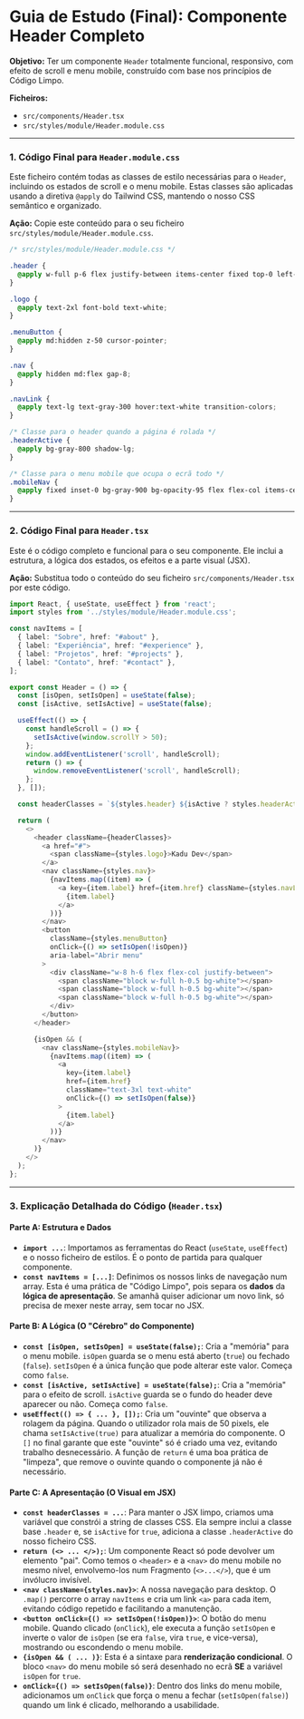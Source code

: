 # Guia de Estudo (Final): Componente Header Completo

**Objetivo:** Ter um componente `Header` totalmente funcional, responsivo, com efeito de scroll e menu mobile, construído com base nos princípios de Código Limpo.

**Ficheiros:**
* `src/components/Header.tsx`
* `src/styles/module/Header.module.css`

---

### **1. Código Final para `Header.module.css`**

Este ficheiro contém todas as classes de estilo necessárias para o `Header`, incluindo os estados de scroll e o menu mobile. Estas classes são aplicadas usando a diretiva `@apply` do Tailwind CSS, mantendo o nosso CSS semântico e organizado.

**Ação:** Copie este conteúdo para o seu ficheiro `src/styles/module/Header.module.css`.

```css
/* src/styles/module/Header.module.css */

.header {
  @apply w-full p-6 flex justify-between items-center fixed top-0 left-0 z-50 transition-colors duration-300;
}

.logo {
  @apply text-2xl font-bold text-white;
}

.menuButton {
  @apply md:hidden z-50 cursor-pointer;
}

.nav {
  @apply hidden md:flex gap-8;
}

.navLink {
  @apply text-lg text-gray-300 hover:text-white transition-colors;
}

/* Classe para o header quando a página é rolada */
.headerActive {
  @apply bg-gray-800 shadow-lg;
}

/* Classe para o menu mobile que ocupa o ecrã todo */
.mobileNav {
  @apply fixed inset-0 bg-gray-900 bg-opacity-95 flex flex-col items-center justify-center gap-8 md:hidden;
}
```

---

### **2. Código Final para `Header.tsx`**

Este é o código completo e funcional para o seu componente. Ele inclui a estrutura, a lógica dos estados, os efeitos e a parte visual (JSX).

**Ação:** Substitua todo o conteúdo do seu ficheiro `src/components/Header.tsx` por este código.

```typescript
import React, { useState, useEffect } from 'react';
import styles from '../styles/module/Header.module.css';

const navItems = [
  { label: "Sobre", href: "#about" },
  { label: "Experiência", href: "#experience" },
  { label: "Projetos", href: "#projects" },
  { label: "Contato", href: "#contact" },
];

export const Header = () => {
  const [isOpen, setIsOpen] = useState(false);
  const [isActive, setIsActive] = useState(false);

  useEffect(() => {
    const handleScroll = () => {
      setIsActive(window.scrollY > 50);
    };
    window.addEventListener('scroll', handleScroll);
    return () => {
      window.removeEventListener('scroll', handleScroll);
    };
  }, []);

  const headerClasses = `${styles.header} ${isActive ? styles.headerActive : ''}`;

  return (
    <>
      <header className={headerClasses}>
        <a href="#">
          <span className={styles.logo}>Kadu Dev</span>
        </a>
        <nav className={styles.nav}>
          {navItems.map((item) => (
            <a key={item.label} href={item.href} className={styles.navLink}>
              {item.label}
            </a>
          ))}
        </nav>
        <button
          className={styles.menuButton}
          onClick={() => setIsOpen(!isOpen)}
          aria-label="Abrir menu"
        >
          <div className="w-8 h-6 flex flex-col justify-between">
            <span className="block w-full h-0.5 bg-white"></span>
            <span className="block w-full h-0.5 bg-white"></span>
            <span className="block w-full h-0.5 bg-white"></span>
          </div>
        </button>
      </header>

      {isOpen && (
        <nav className={styles.mobileNav}>
          {navItems.map((item) => (
            <a
              key={item.label}
              href={item.href}
              className="text-3xl text-white"
              onClick={() => setIsOpen(false)}
            >
              {item.label}
            </a>
          ))}
        </nav>
      )}
    </>
  );
};
```

---

### **3. Explicação Detalhada do Código (`Header.tsx`)**

#### **Parte A: Estrutura e Dados**

* **`import ...`**: Importamos as ferramentas do React (`useState`, `useEffect`) e o nosso ficheiro de estilos. É o ponto de partida para qualquer componente.
* **`const navItems = [...]`**: Definimos os nossos links de navegação num array. Esta é uma prática de "Código Limpo", pois separa os **dados** da **lógica de apresentação**. Se amanhã quiser adicionar um novo link, só precisa de mexer neste array, sem tocar no JSX.

#### **Parte B: A Lógica (O "Cérebro" do Componente)**

* **`const [isOpen, setIsOpen] = useState(false);`**: Cria a "memória" para o menu mobile. `isOpen` guarda se o menu está aberto (`true`) ou fechado (`false`). `setIsOpen` é a única função que pode alterar este valor. Começa como `false`.
* **`const [isActive, setIsActive] = useState(false);`**: Cria a "memória" para o efeito de scroll. `isActive` guarda se o fundo do header deve aparecer ou não. Começa como `false`.
* **`useEffect(() => { ... }, []);`**: Cria um "ouvinte" que observa a rolagem da página. Quando o utilizador rola mais de 50 pixels, ele chama `setIsActive(true)` para atualizar a memória do componente. O `[]` no final garante que este "ouvinte" só é criado uma vez, evitando trabalho desnecessário. A função de `return` é uma boa prática de "limpeza", que remove o ouvinte quando o componente já não é necessário.

#### **Parte C: A Apresentação (O Visual em JSX)**

* **`const headerClasses = ...`**: Para manter o JSX limpo, criamos uma variável que constrói a string de classes CSS. Ela sempre inclui a classe base `.header` e, se `isActive` for `true`, adiciona a classe `.headerActive` do nosso ficheiro CSS.
* **`return (<> ... </>);`**: Um componente React só pode devolver um elemento "pai". Como temos o `<header>` e a `<nav>` do menu mobile no mesmo nível, envolvemo-los num Fragmento (`<>...</>`), que é um invólucro invisível.
* **`<nav className={styles.nav}>`**: A nossa navegação para desktop. O `.map()` percorre o array `navItems` e cria um link `<a>` para cada item, evitando código repetido e facilitando a manutenção.
* **`<button onClick={() => setIsOpen(!isOpen)}>`**: O botão do menu mobile. Quando clicado (`onClick`), ele executa a função `setIsOpen` e inverte o valor de `isOpen` (se era `false`, vira `true`, e vice-versa), mostrando ou escondendo o menu mobile.
* **`{isOpen && ( ... )}`**: Esta é a sintaxe para **renderização condicional**. O bloco `<nav>` do menu mobile só será desenhado no ecrã **SE** a variável `isOpen` for `true`.
* **`onClick={() => setIsOpen(false)}`**: Dentro dos links do menu mobile, adicionamos um `onClick` que força o menu a fechar (`setIsOpen(false)`) quando um link é clicado, melhorando a usabilidade.